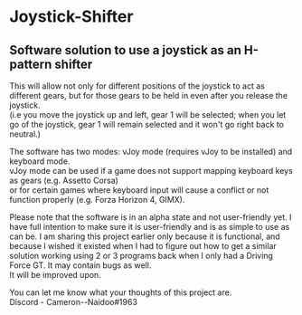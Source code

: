 # Joystick-Shifter
## Software solution to use a joystick as an H-pattern shifter


This will allow not only for different positions of the joystick to act as different gears, but for those gears to be held in even after you release the joystick.  
  (i.e you move the joystick up and left, gear 1 will be selected; when you let go of the joystick, gear 1 will remain selected and it won't go right back to neutral.)

The software has two modes: vJoy mode (requires vJoy to be installed) and keyboard mode.  
vJoy mode can be used if a game does not support mapping keyboard keys as gears (e.g. Assetto Corsa)  
or for certain games where keyboard input will cause a conflict or not function properly (e.g. Forza Horizon 4, GIMX).

Please note that the software is in an alpha state and not user-friendly yet. I have full intention to make sure it is user-friendly and is as simple to use as can be. 
I am sharing this project earlier only because it is functional, 
and because I wished it existed when I had to figure out how to get a similar solution working using 2 or 3 programs back when I only had a Driving Force GT. 
It may contain bugs as well.  
It will be improved upon.

You can let me know what your thoughts of this project are.  
Discord - Cameron--Naidoo#1963
